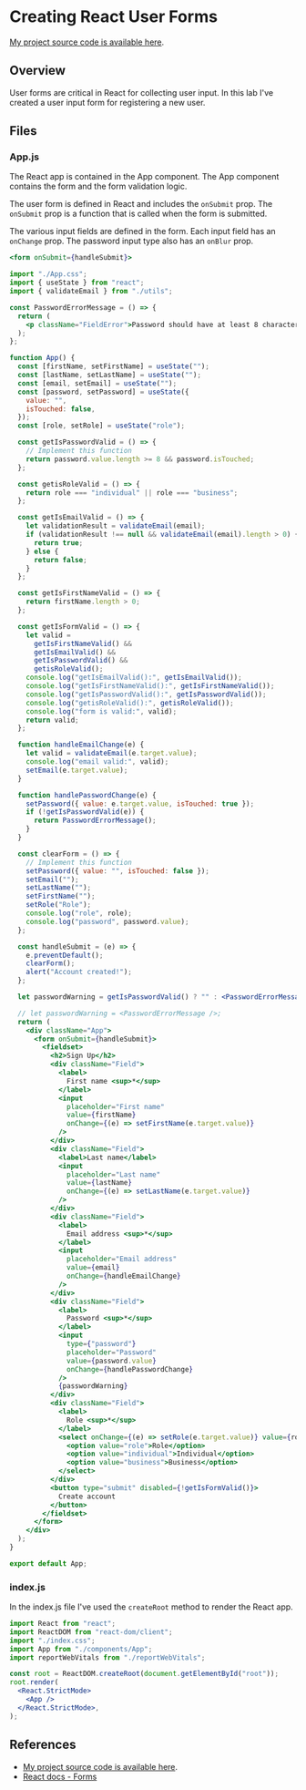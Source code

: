 # Creating React User Forms

[My project source code is available here](https://github.com/LoganKells/meta-front-end-developer/tree/develop/course-6-advanced-react/lab-create-registration-form).

## Overview

User forms are critical in React for collecting user input. In this lab I've created a user input form for
registering a new user.

## Files

### App.js
The React app is contained in the App component.
The App component contains the form and the form validation logic.

The user form is defined in React and includes the `onSubmit` prop. 
The `onSubmit` prop is a function that is called when the form is submitted.

The various input fields are defined in the form. Each input field has an `onChange` prop.
The password input type also has an `onBlur` prop.

```jsx
<form onSubmit={handleSubmit}>
```

```jsx
import "./App.css";
import { useState } from "react";
import { validateEmail } from "./utils";

const PasswordErrorMessage = () => {
  return (
    <p className="FieldError">Password should have at least 8 characters</p>
  );
};

function App() {
  const [firstName, setFirstName] = useState("");
  const [lastName, setLastName] = useState("");
  const [email, setEmail] = useState("");
  const [password, setPassword] = useState({
    value: "",
    isTouched: false,
  });
  const [role, setRole] = useState("role");

  const getIsPasswordValid = () => {
    // Implement this function
    return password.value.length >= 8 && password.isTouched;
  };

  const getisRoleValid = () => {
    return role === "individual" || role === "business";
  };

  const getIsEmailValid = () => {
    let validationResult = validateEmail(email);
    if (validationResult !== null && validateEmail(email).length > 0) {
      return true;
    } else {
      return false;
    }
  };

  const getIsFirstNameValid = () => {
    return firstName.length > 0;
  };

  const getIsFormValid = () => {
    let valid =
      getIsFirstNameValid() &&
      getIsEmailValid() &&
      getIsPasswordValid() &&
      getisRoleValid();
    console.log("getIsEmailValid():", getIsEmailValid());
    console.log("getIsFirstNameValid():", getIsFirstNameValid());
    console.log("getIsPasswordValid():", getIsPasswordValid());
    console.log("getisRoleValid():", getisRoleValid());
    console.log("form is valid:", valid);
    return valid;
  };

  function handleEmailChange(e) {
    let valid = validateEmail(e.target.value);
    console.log("email valid:", valid);
    setEmail(e.target.value);
  }

  function handlePasswordChange(e) {
    setPassword({ value: e.target.value, isTouched: true });
    if (!getIsPasswordValid(e)) {
      return PasswordErrorMessage();
    }
  }

  const clearForm = () => {
    // Implement this function
    setPassword({ value: "", isTouched: false });
    setEmail("");
    setLastName("");
    setFirstName("");
    setRole("Role");
    console.log("role", role);
    console.log("password", password.value);
  };

  const handleSubmit = (e) => {
    e.preventDefault();
    clearForm();
    alert("Account created!");
  };

  let passwordWarning = getIsPasswordValid() ? "" : <PasswordErrorMessage />;

  // let passwordWarning = <PasswordErrorMessage />;
  return (
    <div className="App">
      <form onSubmit={handleSubmit}>
        <fieldset>
          <h2>Sign Up</h2>
          <div className="Field">
            <label>
              First name <sup>*</sup>
            </label>
            <input
              placeholder="First name"
              value={firstName}
              onChange={(e) => setFirstName(e.target.value)}
            />
          </div>
          <div className="Field">
            <label>Last name</label>
            <input
              placeholder="Last name"
              value={lastName}
              onChange={(e) => setLastName(e.target.value)}
            />
          </div>
          <div className="Field">
            <label>
              Email address <sup>*</sup>
            </label>
            <input
              placeholder="Email address"
              value={email}
              onChange={handleEmailChange}
            />
          </div>
          <div className="Field">
            <label>
              Password <sup>*</sup>
            </label>
            <input
              type={"password"}
              placeholder="Password"
              value={password.value}
              onChange={handlePasswordChange}
            />
            {passwordWarning}
          </div>
          <div className="Field">
            <label>
              Role <sup>*</sup>
            </label>
            <select onChange={(e) => setRole(e.target.value)} value={role}>
              <option value="role">Role</option>
              <option value="individual">Individual</option>
              <option value="business">Business</option>
            </select>
          </div>
          <button type="submit" disabled={!getIsFormValid()}>
            Create account
          </button>
        </fieldset>
      </form>
    </div>
  );
}

export default App;
```

### index.js

In the index.js file I've used the `createRoot` method to render the React app.

```jsx
import React from "react";
import ReactDOM from "react-dom/client";
import "./index.css";
import App from "./components/App";
import reportWebVitals from "./reportWebVitals";

const root = ReactDOM.createRoot(document.getElementById("root"));
root.render(
  <React.StrictMode>
    <App />
  </React.StrictMode>,
);
```

## References

- [My project source code is available here](https://github.com/LoganKells/meta-front-end-developer/tree/develop/course-6-advanced-react/lab-create-registration-form).
- [React docs - Forms](https://reactjs.org/docs/forms.html)
